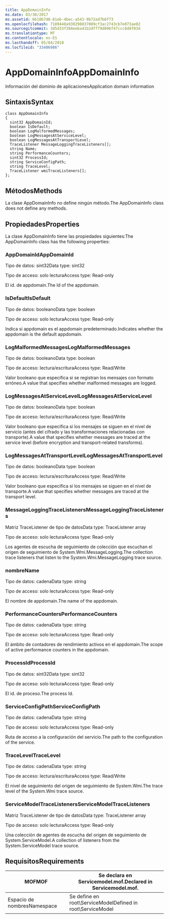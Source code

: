 ```yaml
---
title: AppDomainInfo
ms.date: 03/30/2017
ms.assetid: 6610b7d8-81eb-4bec-a543-9b72ad7b6f73
ms.openlocfilehash: 7189448a930298837089cf3ac2743cb7e073ae02
ms.sourcegitcommit: 3d5d33f384eeba41b2dff79d096f47ccc8d8f03d
ms.translationtype: MT
ms.contentlocale: es-ES
ms.lasthandoff: 05/04/2018
ms.locfileid: "33486986"
---
```

# <a name="appdomaininfo"></a><span data-ttu-id="d1104-102">AppDomainInfo</span><span class="sxs-lookup"><span data-stu-id="d1104-102">AppDomainInfo</span></span>
<span data-ttu-id="d1104-103">Información del dominio de aplicaciones</span><span class="sxs-lookup"><span data-stu-id="d1104-103">Application domain information</span></span>  
  
## <a name="syntax"></a><span data-ttu-id="d1104-104">Sintaxis</span><span class="sxs-lookup"><span data-stu-id="d1104-104">Syntax</span></span>  
  
```  
class AppDomainInfo  
{  
  sint32 AppDomainId;  
  boolean IsDefault;  
  boolean LogMalformedMessages;  
  boolean LogMessagesAtServiceLevel;  
  boolean LogMessagesAtTransportLevel;  
  TraceListener MessageLoggingTraceListeners[];  
  string Name;  
  string PerformanceCounters;  
  sint32 ProcessId;  
  string ServiceConfigPath;  
  string TraceLevel;  
  TraceListener wmiTraceListeners[];  
};  
```  
  
## <a name="methods"></a><span data-ttu-id="d1104-105">Métodos</span><span class="sxs-lookup"><span data-stu-id="d1104-105">Methods</span></span>  
 <span data-ttu-id="d1104-106">La clase AppDomainInfo no define ningún método.</span><span class="sxs-lookup"><span data-stu-id="d1104-106">The AppDomainInfo class does not define any methods.</span></span>  
  
## <a name="properties"></a><span data-ttu-id="d1104-107">Propiedades</span><span class="sxs-lookup"><span data-stu-id="d1104-107">Properties</span></span>  
 <span data-ttu-id="d1104-108">La clase AppDomainInfo tiene las propiedades siguientes:</span><span class="sxs-lookup"><span data-stu-id="d1104-108">The AppDomainInfo class has the following properties:</span></span>  
  
### <a name="appdomainid"></a><span data-ttu-id="d1104-109">AppDomainId</span><span class="sxs-lookup"><span data-stu-id="d1104-109">AppDomainId</span></span>  
 <span data-ttu-id="d1104-110">Tipo de datos: sint32</span><span class="sxs-lookup"><span data-stu-id="d1104-110">Data type: sint32</span></span>  
  
 <span data-ttu-id="d1104-111">Tipo de acceso: solo lectura</span><span class="sxs-lookup"><span data-stu-id="d1104-111">Access type: Read-only</span></span>  
  
 <span data-ttu-id="d1104-112">El id. de appdomain.</span><span class="sxs-lookup"><span data-stu-id="d1104-112">The Id of the appdomain.</span></span>  
  
### <a name="isdefault"></a><span data-ttu-id="d1104-113">IsDefault</span><span class="sxs-lookup"><span data-stu-id="d1104-113">IsDefault</span></span>  
 <span data-ttu-id="d1104-114">Tipo de datos: booleano</span><span class="sxs-lookup"><span data-stu-id="d1104-114">Data type: boolean</span></span>  
  
 <span data-ttu-id="d1104-115">Tipo de acceso: solo lectura</span><span class="sxs-lookup"><span data-stu-id="d1104-115">Access type: Read-only</span></span>  
  
 <span data-ttu-id="d1104-116">Indica si appdomain es el appdomain predeterminado.</span><span class="sxs-lookup"><span data-stu-id="d1104-116">Indicates whether the appdomain is the default appdomain.</span></span>  
  
### <a name="logmalformedmessages"></a><span data-ttu-id="d1104-117">LogMalformedMessages</span><span class="sxs-lookup"><span data-stu-id="d1104-117">LogMalformedMessages</span></span>  
 <span data-ttu-id="d1104-118">Tipo de datos: booleano</span><span class="sxs-lookup"><span data-stu-id="d1104-118">Data type: boolean</span></span>  
  
 <span data-ttu-id="d1104-119">Tipo de acceso: lectura/escritura</span><span class="sxs-lookup"><span data-stu-id="d1104-119">Access type: Read/Write</span></span>  
  
 <span data-ttu-id="d1104-120">Valor booleano que especifica si se registran los mensajes con formato erróneo.</span><span class="sxs-lookup"><span data-stu-id="d1104-120">A value that specifies whether malformed messages are logged.</span></span>  
  
### <a name="logmessagesatservicelevel"></a><span data-ttu-id="d1104-121">LogMessagesAtServiceLevel</span><span class="sxs-lookup"><span data-stu-id="d1104-121">LogMessagesAtServiceLevel</span></span>  
 <span data-ttu-id="d1104-122">Tipo de datos: booleano</span><span class="sxs-lookup"><span data-stu-id="d1104-122">Data type: boolean</span></span>  
  
 <span data-ttu-id="d1104-123">Tipo de acceso: lectura/escritura</span><span class="sxs-lookup"><span data-stu-id="d1104-123">Access type: Read/Write</span></span>  
  
 <span data-ttu-id="d1104-124">Valor booleano que especifica si los mensajes se siguen en el nivel de servicio (antes del cifrado y las transformaciones relacionadas con transporte).</span><span class="sxs-lookup"><span data-stu-id="d1104-124">A value that specifies whether messages are traced at the service level (before encryption and transport-related transforms).</span></span>  
  
### <a name="logmessagesattransportlevel"></a><span data-ttu-id="d1104-125">LogMessagesAtTransportLevel</span><span class="sxs-lookup"><span data-stu-id="d1104-125">LogMessagesAtTransportLevel</span></span>  
 <span data-ttu-id="d1104-126">Tipo de datos: booleano</span><span class="sxs-lookup"><span data-stu-id="d1104-126">Data type: boolean</span></span>  
  
 <span data-ttu-id="d1104-127">Tipo de acceso: lectura/escritura</span><span class="sxs-lookup"><span data-stu-id="d1104-127">Access type: Read/Write</span></span>  
  
 <span data-ttu-id="d1104-128">Valor booleano que especifica si los mensajes se siguen en el nivel de transporte.</span><span class="sxs-lookup"><span data-stu-id="d1104-128">A value that specifies whether messages are traced at the transport level.</span></span>  
  
### <a name="messageloggingtracelisteners"></a><span data-ttu-id="d1104-129">MessageLoggingTraceListeners</span><span class="sxs-lookup"><span data-stu-id="d1104-129">MessageLoggingTraceListeners</span></span>  
 <span data-ttu-id="d1104-130">Matriz TraceListener de tipo de datos</span><span class="sxs-lookup"><span data-stu-id="d1104-130">Data type: TraceListener array</span></span>  
  
 <span data-ttu-id="d1104-131">Tipo de acceso: solo lectura</span><span class="sxs-lookup"><span data-stu-id="d1104-131">Access type: Read-only</span></span>  
  
 <span data-ttu-id="d1104-132">Los agentes de escucha de seguimiento de colección que escuchan el origen de seguimiento de System.Wmi.MessageLogging.</span><span class="sxs-lookup"><span data-stu-id="d1104-132">The collection trace listeners that listen to the System.Wmi.MessageLogging trace source.</span></span>  
  
### <a name="name"></a><span data-ttu-id="d1104-133">nombre</span><span class="sxs-lookup"><span data-stu-id="d1104-133">Name</span></span>  
 <span data-ttu-id="d1104-134">Tipo de datos: cadena</span><span class="sxs-lookup"><span data-stu-id="d1104-134">Data type: string</span></span>  
  
 <span data-ttu-id="d1104-135">Tipo de acceso: solo lectura</span><span class="sxs-lookup"><span data-stu-id="d1104-135">Access type: Read-only</span></span>  
  
 <span data-ttu-id="d1104-136">El nombre de appdomain.</span><span class="sxs-lookup"><span data-stu-id="d1104-136">The name of the appdomain.</span></span>  
  
### <a name="performancecounters"></a><span data-ttu-id="d1104-137">PerformanceCounters</span><span class="sxs-lookup"><span data-stu-id="d1104-137">PerformanceCounters</span></span>  
 <span data-ttu-id="d1104-138">Tipo de datos: cadena</span><span class="sxs-lookup"><span data-stu-id="d1104-138">Data type: string</span></span>  
  
 <span data-ttu-id="d1104-139">Tipo de acceso: solo lectura</span><span class="sxs-lookup"><span data-stu-id="d1104-139">Access type: Read-only</span></span>  
  
 <span data-ttu-id="d1104-140">El ámbito de contadores de rendimiento activos en el appdomain.</span><span class="sxs-lookup"><span data-stu-id="d1104-140">The scope of active performance counters in the appdomain.</span></span>  
  
### <a name="processid"></a><span data-ttu-id="d1104-141">ProcessId</span><span class="sxs-lookup"><span data-stu-id="d1104-141">ProcessId</span></span>  
 <span data-ttu-id="d1104-142">Tipo de datos: sint32</span><span class="sxs-lookup"><span data-stu-id="d1104-142">Data type: sint32</span></span>  
  
 <span data-ttu-id="d1104-143">Tipo de acceso: solo lectura</span><span class="sxs-lookup"><span data-stu-id="d1104-143">Access type: Read-only</span></span>  
  
 <span data-ttu-id="d1104-144">El id. de proceso.</span><span class="sxs-lookup"><span data-stu-id="d1104-144">The process Id.</span></span>  
  
### <a name="serviceconfigpath"></a><span data-ttu-id="d1104-145">ServiceConfigPath</span><span class="sxs-lookup"><span data-stu-id="d1104-145">ServiceConfigPath</span></span>  
 <span data-ttu-id="d1104-146">Tipo de datos: cadena</span><span class="sxs-lookup"><span data-stu-id="d1104-146">Data type: string</span></span>  
  
 <span data-ttu-id="d1104-147">Tipo de acceso: solo lectura</span><span class="sxs-lookup"><span data-stu-id="d1104-147">Access type: Read-only</span></span>  
  
 <span data-ttu-id="d1104-148">Ruta de acceso a la configuración del servicio.</span><span class="sxs-lookup"><span data-stu-id="d1104-148">The path to the configuration of the service.</span></span>  
  
### <a name="tracelevel"></a><span data-ttu-id="d1104-149">TraceLevel</span><span class="sxs-lookup"><span data-stu-id="d1104-149">TraceLevel</span></span>  
 <span data-ttu-id="d1104-150">Tipo de datos: cadena</span><span class="sxs-lookup"><span data-stu-id="d1104-150">Data type: string</span></span>  
  
 <span data-ttu-id="d1104-151">Tipo de acceso: lectura/escritura</span><span class="sxs-lookup"><span data-stu-id="d1104-151">Access type: Read/Write</span></span>  
  
 <span data-ttu-id="d1104-152">El nivel de seguimiento del origen de seguimiento de System.Wmi.</span><span class="sxs-lookup"><span data-stu-id="d1104-152">The trace level of the System.Wmi trace source.</span></span>  
  
### <a name="servicemodeltracelisteners"></a><span data-ttu-id="d1104-153">ServiceModelTraceListeners</span><span class="sxs-lookup"><span data-stu-id="d1104-153">ServiceModelTraceListeners</span></span>  
 <span data-ttu-id="d1104-154">Matriz TraceListener de tipo de datos</span><span class="sxs-lookup"><span data-stu-id="d1104-154">Data type: TraceListener array</span></span>  
  
 <span data-ttu-id="d1104-155">Tipo de acceso: solo lectura</span><span class="sxs-lookup"><span data-stu-id="d1104-155">Access type: Read-only</span></span>  
  
 <span data-ttu-id="d1104-156">Una colección de agentes de escucha del origen de seguimiento de System.ServiceModel.</span><span class="sxs-lookup"><span data-stu-id="d1104-156">A collection of listeners from the System.ServiceModel trace source.</span></span>  
  
## <a name="requirements"></a><span data-ttu-id="d1104-157">Requisitos</span><span class="sxs-lookup"><span data-stu-id="d1104-157">Requirements</span></span>  
  
|<span data-ttu-id="d1104-158">MOF</span><span class="sxs-lookup"><span data-stu-id="d1104-158">MOF</span></span>|<span data-ttu-id="d1104-159">Se declara en Servicemodel.mof.</span><span class="sxs-lookup"><span data-stu-id="d1104-159">Declared in Servicemodel.mof.</span></span>|  
|---------|-----------------------------------|  
|<span data-ttu-id="d1104-160">Espacio de nombres</span><span class="sxs-lookup"><span data-stu-id="d1104-160">Namespace</span></span>|<span data-ttu-id="d1104-161">Se define en root\ServiceModel</span><span class="sxs-lookup"><span data-stu-id="d1104-161">Defined in root\ServiceModel</span></span>|
